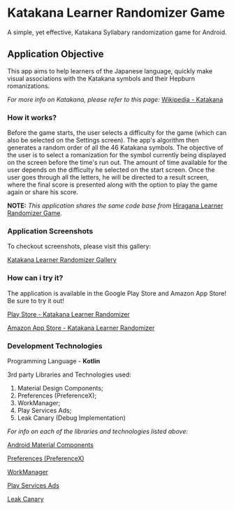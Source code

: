 # Katakana Learner Randomizer Game
A simple, yet effective, Katakana Syllabary randomization game for Android.

## Application Objective
This app aims to help learners of the Japanese language, quickly make visual associations with the Katakana symbols
and their Hepburn romanizations.

<i>For more info on Katakana, please refer to this page:</i>
[Wikipedia - Katakana](https://en.wikipedia.org/wiki/Katakana)

### How it works?
Before the game starts, the user selects a difficulty for the game (which can also be selected on the Settings screen). The app's algorithm then generates a random order of all the 46 Katakana symbols. The objective of the user is to select a romanization for the symbol currently being displayed on the screen before the time's run out. The amount of time available for the user depends on the difficulty he selected on the start screen. Once the user goes through all the letters, he will be directed to a result screen, where the final score is presented along with the option to play the game again or share his score.

**NOTE:** <i>This application shares the same code base from </i>
[Hiragana Learner Randomizer Game](https://github.com/mathsemilio/hiragana-learner-randomizer).

### Application Screenshots
To checkout screenshots, please visit this gallery:
<p><a href="https://postimg.cc/gallery/w6mvNq4">Katakana Learner Randomizer Gallery</a></p>

### How can i try it?
<p>The application is available in the Google Play Store and Amazon App Store! Be sure to try it out!</p>
<p><a href="https://play.google.com/store/apps/details?id=com.mathsemilio.katakanalearner">Play Store - Katakana Learner Randomizer</a></p>
<p><a href="https://www.amazon.com/gp/product/B08PSNM9CZ">Amazon App Store - Katakana Learner Randomizer</a></p>

### Development Technologies
Programming Language - **Kotlin**
<p>3rd party Libraries and Technologies used:</p>
<ol>
  <li>Material Design Components;</li>
  <li>Preferences (PreferenceX);</li>
  <li>WorkManager;</li>
  <li>Play Services Ads;</li>
  <li>Leak Canary (Debug Implementation)</li>
</ol >

<i>For info on each of the libraries and technologies listed above:</i>
<p><a href="https://github.com/material-components/material-components-android">Android Material Components</a></p>
<p><a href="https://developer.android.com/guide/topics/ui/settings">Preferences (PreferenceX)</a></p>
<p><a href="https://developer.android.com/topic/libraries/architecture/workmanager/basics">WorkManager</a></p>
<p><a href="https://developers.google.com/admob/android/sdk">Play Services Ads</a></p>
<p><a href="https://square.github.io/leakcanary/">Leak Canary</a></p>
